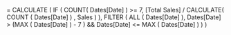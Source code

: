 = CALCULATE (
	IF (
		COUNT( Dates[Date] ) >= 7,
		[Total Sales] / CALCULATE( COUNT ( Dates[Date] ) , Sales )
	),
	FILTER (
		ALL ( Dates[Date] ),
		Dates[Date] > (MAX ( Dates[Date] ) - 7 )
			&& Dates[Date] <= MAX ( Dates[Date] )
	)
)
